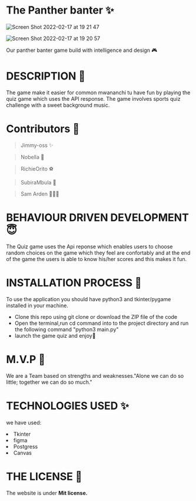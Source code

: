 # The Panther banter &#10024;

![Screen Shot 2022-02-17 at 19 21 47](https://user-images.githubusercontent.com/62022158/154525754-f2d1a274-9701-4e1f-809a-16aefdb2f3d7.png)

![Screen Shot 2022-02-17 at 19 20 57](https://user-images.githubusercontent.com/62022158/154525914-8a7f4d86-6e5f-47ea-bacc-71961835aa99.png)

Our panther banter game build with intelligence and design 🎮

# DESCRIPTION &#127800;

The game make it easier for common mwananchi tu have fun by
playing the quiz game which uses the API response. The game involves
sports quiz challenge with a sweet background music.
 

# Contributors &#129409;

> Jimmy-oss &#10024;

> Nobella 🌺

> RichieOrito ⚽

> SubiraMbula 🌼

> Sam Arden 👨🏾‍💻

# BEHAVIOUR DRIVEN DEVELOPMENT 😇

The Quiz game uses the Api reponse which enables users to choose random choices on the game which they feel are confortably and at the end of the game
the users is able to know his/her scores and this makes it fun.

# INSTALLATION PROCESS &#127800;
To use the application you should have python3 and tkinter/pygame installed in your machine.
<ul>
<li>Clone this repo using git clone or download the ZIP file of the code</li>
<li> Open the terminal,run cd command into to the project directory and run the following command "python3 main.py"</li>
      <li>launch the game quiz and enjoy🤗</li>
       </ul>

# M.V.P 🤝

We are a Team based on strengths and weaknesses."Alone we can do so little; together we can do so much."

# TECHNOLOGIES USED &#10024;

we have used:

<li>Tkinter</li>
<li>figma</li>
<li>Postgress</li>
<li>Canvas</li>
</ul>

# THE LICENSE &#127800;

The website is under <b>Mit license.</b>
